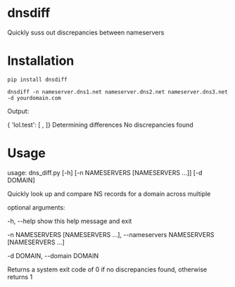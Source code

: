 # dnsdiff

Quickly suss out discrepancies between nameservers

# Installation

`pip install dnsdiff`

`dnsdiff -n nameserver.dns1.net nameserver.dns2.net nameserver.dns3.net -d yourdomain.com`

Output:

{   'lol.test': [   <DNS name gina.ns.cloudflare.com.>,
                    <DNS name will.ns.cloudflare.com.>]}
Determining differences
No discrepancies found

# Usage 

usage: dns_diff.py [-h] [-n NAMESERVERS [NAMESERVERS ...]] [-d DOMAIN]

Quickly look up and compare NS records for a domain across multiple

optional arguments:

  -h, --help            show this help message and exit
  
  -n NAMESERVERS [NAMESERVERS ...], --nameservers NAMESERVERS [NAMESERVERS ...]
  
  -d DOMAIN, --domain DOMAIN


Returns a system exit code of 0 if no discrepancies found, otherwise returns 1 
